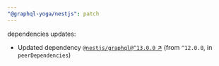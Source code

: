 ```yaml
---
"@graphql-yoga/nestjs": patch
---
```

dependencies updates:
  - Updated dependency [`@nestjs/graphql@^13.0.0` ↗︎](https://www.npmjs.com/package/@nestjs/graphql/v/13.0.0) (from `^12.0.0`, in `peerDependencies`)
